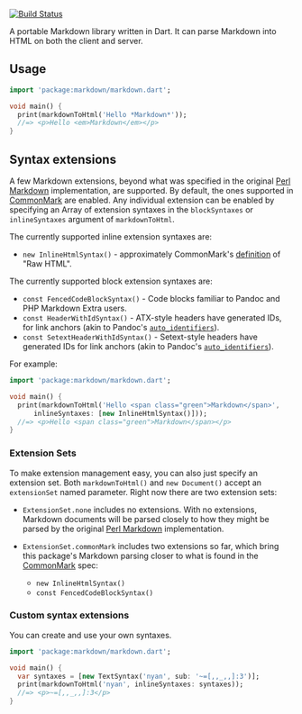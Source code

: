 [![Build Status](https://travis-ci.org/dart-lang/markdown.svg?branch=master)](https://travis-ci.org/dart-lang/markdown)

A portable Markdown library written in Dart. It can parse Markdown into
HTML on both the client and server.

Usage
-----

```dart
import 'package:markdown/markdown.dart';

void main() {
  print(markdownToHtml('Hello *Markdown*'));
  //=> <p>Hello <em>Markdown</em></p>
}
```

Syntax extensions
-----------------

A few Markdown extensions, beyond what was specified in the original
[Perl Markdown][] implementation, are supported. By default, the ones supported
in [CommonMark] are enabled. Any individual extension can be enabled by
specifying an Array of extension syntaxes in the `blockSyntaxes` or
`inlineSyntaxes` argument of `markdownToHtml`.

The currently supported inline extension syntaxes are:

* `new InlineHtmlSyntax()` - approximately CommonMark's
  [definition][commonmark-raw-html] of "Raw HTML".

The currently supported block extension syntaxes are:

* `const FencedCodeBlockSyntax()` - Code blocks familiar to Pandoc and PHP
  Markdown Extra users.
* `const HeaderWithIdSyntax()` - ATX-style headers have generated IDs, for link
  anchors (akin to Pandoc's [`auto_identifiers`][pandoc-auto_identifiers]).
* `const SetextHeaderWithIdSyntax()` - Setext-style headers have generated IDs
  for link anchors (akin to Pandoc's
  [`auto_identifiers`][pandoc-auto_identifiers]).

For example:

```dart
import 'package:markdown/markdown.dart';

void main() {
  print(markdownToHtml('Hello <span class="green">Markdown</span>',
      inlineSyntaxes: [new InlineHtmlSyntax()]));
  //=> <p>Hello <span class="green">Markdown</span></p>
}
```

### Extension Sets

To make extension management easy, you can also just specify an extension set.
Both `markdownToHtml()` and `new Document()` accept an `extensionSet` named
parameter. Right now there are two extension sets:

* `ExtensionSet.none` includes no extensions. With no extensions, Markdown
  documents will be parsed closely to how they might be parsed by the original
  [Perl Markdown][] implementation.
* `ExtensionSet.commonMark` includes two extensions so far, which bring this
  package's Markdown parsing closer to what is found in the [CommonMark] spec:

  * `new InlineHtmlSyntax()`
  * `const FencedCodeBlockSyntax()`

### Custom syntax extensions

You can create and use your own syntaxes.

```dart
import 'package:markdown/markdown.dart';

void main() {
  var syntaxes = [new TextSyntax('nyan', sub: '~=[,,_,,]:3')];
  print(markdownToHtml('nyan', inlineSyntaxes: syntaxes));
  //=> <p>~=[,,_,,]:3</p>
}
```

[Perl Markdown]: http://daringfireball.net/projects/markdown/
[CommonMark]: http://commonmark.org/
[commonMark-raw-html]: http://spec.commonmark.org/0.22/#raw-html
[pandoc-auto_identifiers]: http://pandoc.org/README.html#extension-auto_identifiers

